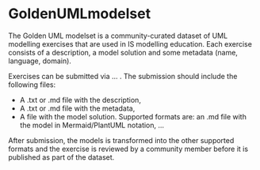 # GoldenUMLmodelset

The Golden UML modelset is a community-curated dataset of UML modelling exercises that are used in IS modelling education. Each exercise consists of a description, a model solution and some metadata (name, language, domain).

Exercises can be submitted via ... . The submission should include the following files:
- A .txt or .md file with the description,
- A .txt or .md file with the metadata,
- A file with the model solution. Supported formats are: an .md file with the model in Mermaid/PlantUML notation, ...

After submission, the models is transformed into the other supported formats and the exercise is reviewed by a community member before it is published as part of the dataset.

